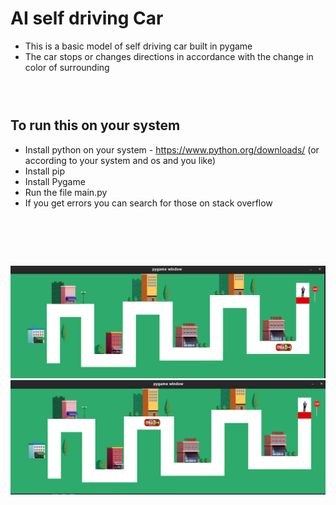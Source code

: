 # AI self driving Car

- This is a basic model of self driving car built in pygame
- The car stops or changes directions in accordance with the change in color of surrounding

### &nbsp;

## To run this on your system

- Install python on your system - https://www.python.org/downloads/ (or according to your system and os and you like)
- Install pip
- Install Pygame
- Run the file main.py
- If you get errors you can search for those on stack overflow

# &nbsp;

<img src="https://github.com/optimm/Ai-self-driving-car-/blob/master/test.png" style ="width : 700px">
<img src="https://github.com/optimm/Ai-self-driving-car-/blob/master/test2.png" style ="width : 700px">
